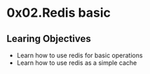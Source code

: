 # 0x02.Redis basic

## Learing Objectives

- Learn how to use redis for basic operations
- Learn how to use redis as a simple cache
